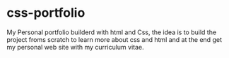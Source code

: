 # css-portfolio

My Personal portfolio builderd with html and Css, the idea is to build the project froms scratch to learn more about css and html and at the end get my personal web site with my curriculum vitae.
